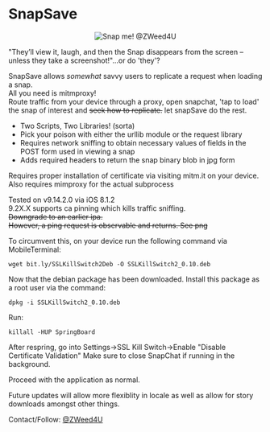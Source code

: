 # SnapSave  
<p align="center">
  <img src="https://github.com/zweed4u/SnapSave/blob/master/snap.png?raw=true" alt="Snap me! @ZWeed4U"/>
</p>

"They’ll view it, laugh, and then the Snap disappears from the screen – unless they take a screenshot!"...or do 'they'? 

SnapSave allows *somewhat* savvy users to replicate a request when loading a snap.  
All you need is mitmproxy!  
Route traffic from your device through a proxy, open snapchat, 'tap to load' the snap of interest and ~~seek how to replicate.~~ let snapSave do the rest.  
* Two Scripts, Two Libraries! (sorta)
 * Pick your poison with either the urllib module or the request library  
* Requires network sniffing to obtain necessary values of fields in the POST form used in viewing a snap  
* Adds required headers to return the snap binary blob in jpg form  

Requires proper installation of certificate via visiting mitm.it on your device. Also requires mimproxy for the actual subprocess  

Tested on v9.14.2.0 via iOS 8.1.2  
9.2X.X supports ca pinning which kills traffic sniffing.  
~~Downgrade to an earlier ipa.  
However, a ping request is observable and returns. See png~~  


To circumvent this, on your device run the following command via MobileTerminal:

    wget bit.ly/SSLKillSwitch2Deb -O SSLKillSwitch2_0.10.deb 

Now that the debian package has been downloaded. Install this package as a root user via the command:

    dpkg -i SSLKillSwitch2_0.10.deb

Run:

    killall -HUP SpringBoard  

After respring, go into Settings->SSL Kill Switch->Enable "Disable Certificate Validation"
Make sure to close SnapChat if running in the background.  

Proceed with the application as normal.


Future updates will allow more flexiblity in locale as well as allow for story downloads amongst other things.  

Contact/Follow: [@ZWeed4U](http://www.twitter.com/zweed4u)

